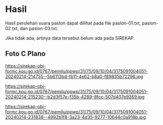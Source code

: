 # Hasil

Hasil perolehan suara paslon dapat dilihat pada file paslon-01.txt, paslon-02.txt, dan paslon-03.txt.

Jika tidak ada, artinya data tersebut belum ada pada SIREKAP.

## Foto C Plano

https://sirekap-obj-formc.kpu.go.id/0767/pemilu/ppwp/31/75/09/10/04/3175091004051-20240214-214755--5b6113bd-fb11-4e62-b8a0-f89835b72296.jpg

https://sirekap-obj-formc.kpu.go.id/0767/pemilu/ppwp/31/75/09/10/04/3175091004051-20240214-215230--b2d3f57e-f35b-4289-8fcc-507d407e9269.jpg

https://sirekap-obj-formc.kpu.go.id/0767/pemilu/ppwp/31/75/09/10/04/3175091004051-20240214-231838--4992b1f8-3a23-4d35-9277-10644c0a918b.jpg
